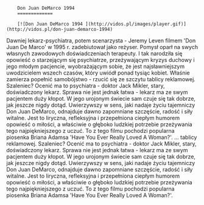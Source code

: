 
        Don Juan DeMarco 1994 
        =============
        
        [![Don Juan DeMarco 1994 ](http://vidos.pl/images/player.gif)](http://vidos.pl/don-juan-demarco-1994)
        
        
 Dawniej lekarz-psychiatra, potem scenarzysta - Jeremy Leven filmem 'Don Juan De Marco' w 1995 r. zadebiutował jako reżyser. Pomysł oparł na swych własnych zawodowych doświadczeniach terapeuty. I tak narodziła się opowieść o starzejącym się psychiatrze, przeżywającym kryzys duchowy i jego młodym pacjencie, wyobrażającym sobie, że jest najsławniejszym uwodzicielem wszech czasów, który uwiódł ponad tysiąc kobiet. Właśnie zamierza popełnić samobójstwo - rzucić się ze szczytu tablicy reklamowej. Szaleniec? Ocenić ma to psychiatra - doktor Jack Mikler, stary, doświadczony lekarz. Sprawa nie jest jednak łatwa - lekarz ma ze swym pacjentem duży kłopot. W jego urojonym świecie sam czuje się tak dobrze, jak jeszcze nigdy dotąd. Uwierzywszy w sens, jaki nadaje życiu tajemniczy Don Juan DeMarco, odnajduje dawno zapomniane szczęście, radość i siły witalne. Jest to liryczna, refleksyjna i przepełniona ciepłym humorem opowieść o miłości, a właściwie o głęboko ludzkiej potrzebie przeżywania tego najpiękniejszego z uczuć. To z tego filmu pochodzi popularna piosenka Briana Adamsa 'Have You Ever Really Loved A Woman?'.   ... tablicy reklamowej. Szaleniec? Ocenić ma to psychiatra - doktor Jack Mikler, stary, doświadczony lekarz. Sprawa nie jest jednak łatwa - lekarz ma ze swym pacjentem duży kłopot. W jego urojonym świecie sam czuje się tak dobrze, jak jeszcze nigdy dotąd. Uwierzywszy w sens, jaki nadaje życiu tajemniczy Don Juan DeMarco, odnajduje dawno zapomniane szczęście, radość i siły witalne. Jest to liryczna, refleksyjna i przepełniona ciepłym humorem opowieść o miłości, a właściwie o głęboko ludzkiej potrzebie przeżywania tego najpiękniejszego z uczuć. To z tego filmu pochodzi popularna piosenka Briana Adamsa 'Have You Ever Really Loved A Woman?'.
    